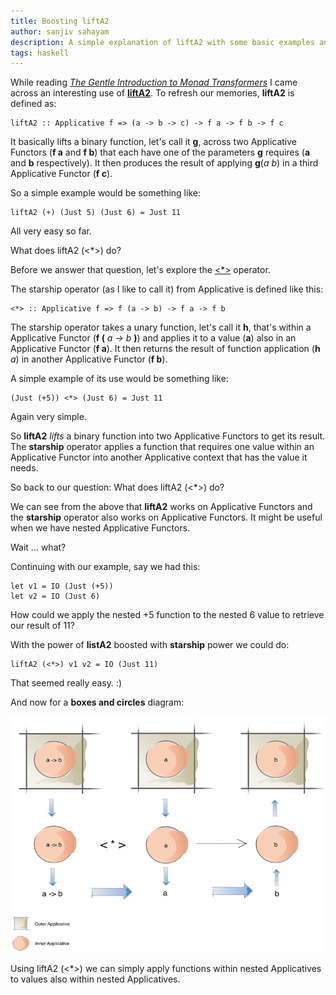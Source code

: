```yaml
---
title: Boosting liftA2
author: sanjiv sahayam
description: A simple explanation of liftA2 with some basic examples and the odd diagram.
tags: haskell
---
```


While reading [_The Gentle Introduction to Monad Transformers_](https://github.com/kqr/gists/blob/master/articles/gentle-introduction-monad-transformers.md) I came across an interesting use of [__liftA2__](http://hackage.haskell.org/package/base-4.7.0.1/docs/Control-Applicative.html#v:liftA2). To refresh our memories, __liftA2__ is defined as:

```{.haskell}
liftA2 :: Applicative f => (a -> b -> c) -> f a -> f b -> f c
```

It basically lifts a binary function, let's call it __g__, across two Applicative Functors (__f a__ and __f b__) that each have one of the parameters __g__ requires (__a__ and __b__ respectively). It then produces the result of applying __g__(_a_  _b_) in a third Applicative Functor (__f c__).

So a simple example would be something like:

```{.haskell .scrollx}
liftA2 (+) (Just 5) (Just 6) = Just 11
```

All very easy so far.

What does liftA2 (<*>) do?

Before we answer that question, let's explore the [<*>](http://hackage.haskell.org/package/base-4.7.0.1/docs/Control-Applicative.html#v:-60--42--62-) operator.

The starship operator (as I like to call it) from Applicative is defined like this:

```{.haskell .scrollx}
<*> :: Applicative f => f (a -> b) -> f a -> f b
```
The starship operator takes a unary function, let's call it __h__, that's within a Applicative Functor (__f (__ _a -> b_ __)__) and applies it to a value (__a__) also in an Applicative Functor (__f a__). It then returns the result of function application (__h__ _a_) in another Applicative Functor (__f b__).

A simple example of its use would be something like:

```{.haskell .scrollx}
(Just (+5)) <*> (Just 6) = Just 11
```

Again very simple.

So __liftA2__ _lifts_ a binary function into two Applicative Functors to get its result. The __starship__ operator applies a function that requires one value within an Applicative Functor into another Applicative context that has the value it needs.

So back to our question: What does liftA2 (<*>) do?

We can see from the above that __liftA2__ works on Applicative Functors and the __starship__ operator also works on Applicative Functors. It might be useful when we have nested Applicative Functors.

Wait ... what?

Continuing with our example, say we had this:

```{.haskell .scrollx}
let v1 = IO (Just (+5))
let v2 = IO (Just 6)
```

How could we apply the nested +5 function to the nested 6 value to retrieve our result of 11?

With the power of __listA2__ boosted with __starship__ power we could do:

```{.haskell .scrollx}
liftA2 (<*>) v1 v2 = IO (Just 11)
```
That seemed really easy. :)

And now for a __boxes and circles__ diagram:

![diagram](/images/liftA2_with_starship.png "liftA2 with starship")

Using liftA2 (<*>) we can simply apply functions within nested Applicatives to values also within nested Applicatives.
